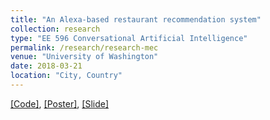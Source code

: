 ```yaml
---
title: "An Alexa-based restaurant recommendation system"
collection: research
type: "EE 596 Conversational Artificial Intelligence"
permalink: /research/research-mec
venue: "University of Washington"
date: 2018-03-21
location: "City, Country"
---
```


[[Code]](https://github.com/AlexXiao95/AlexaBots), 
[[Poster]](https://hao-fang.github.io/ee596_spr2018/slides/showcase/MosEisleyCantina_poster.pdf),
[[Slide]](https://hao-fang.github.io/ee596_spr2018/slides/showcase/MosEisleyCantina_slides.pdf)